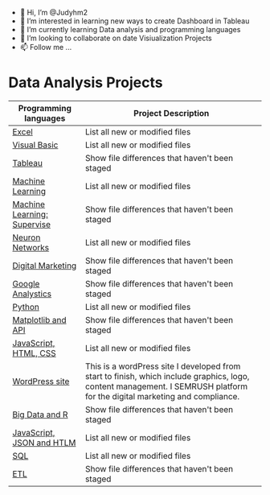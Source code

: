 - 👋 Hi, I’m @Judyhm2
- 👀 I’m interested in learning new ways to create Dashboard in Tableau
- 🌱 I’m currently learning Data analysis and programming languages
- 💞️ I’m looking to collaborate on date Visiualization Projects
- 📫 Follow  me ...

<!---
Judyhm2/Judyhm2 is a ✨ special ✨ repository because its `README.md` (this file) appears on your GitHub profile.
You can click the Preview link to take a look at your changes.
--->
# Data Analysis Projects

| Programming languages | Project Description |
| --- | --- |
|[Excel](https://github.com/Judyhm2/Excel)| List all new or modified files |
|[Visual Basic]()| List all new or modified files |
|[Tableau]() | Show file differences that haven't been staged |
|[Machine Learning]()| List all new or modified files |
|[Machine Learning: Supervise](https://github.com/Judyhm2/Supervised_ML) | Show file differences that haven't been staged |
|[Neuron Networks]()| List all new or modified files |
|[Digital Marketing]() | Show file differences that haven't been staged |
|[Google Analystics]()| Show file differences that haven't been staged |
|[Python]()| List all new or modified files |
|[Matplotlib and API](https://github.com/Judyhm2/World_Weather/tree/main)| Show file differences that haven't been staged |
|[JavaScript, HTML, CSS]()| List all new or modified files |
|[WordPress site](https://masterslegal.com/)| This is a wordPress site I developed from start to finish, which include graphics, logo, content management. I SEMRUSH platform for the digital marketing and compliance. |
|[Big Data and R]()| Show file differences that haven't been staged |
|[JavaScript, JSON and HTLM]()| List all new or modified files |
|[SQL](https://github.com/Judyhm2/SQL/tree/main)| List all new or modified files |
|[ETL]() | Show file differences that haven't been staged |



